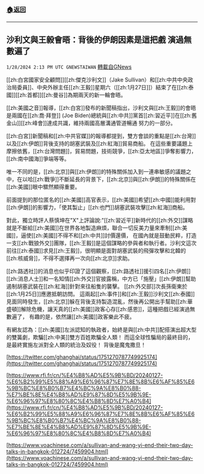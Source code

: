 ###  [:house:返回](README.md)
---


## 沙利文與王毅會晤：背後的伊朗因素是這把戲 演過無數遍了
`1/28/2024 2:13 PM UTC GNEWSTAIWAN` [轉載自GNews](https://gnews.org/articles/2260500)



[[zh:白宮國家安全顧問]][[zh:傑克沙利文]]（Jake Sullivan）和[[zh:中共中央政治局委員]]、中央外辦主任[[zh:王毅]]星期六（[[zh:1月27日]]）結束了在[[zh:泰國]][[zh:首都]][[zh:曼谷]]為期兩天的新一輪會晤。

  

[[zh:美國之音]]報導，[[zh:白宮]]發布的新聞稿指出，沙利文與[[zh:王毅]]的會晤是兩國在[[zh:喬·拜登]] (Joe Biden)總統與[[zh:中共]]黨首[[zh:習近平]]在[[zh:舊金山]][[zh:峰會]]達成共識，維持兩國高層溝通管道暢通 努力的一部分。

  

[[zh:白宮]]新聞稿和[[zh:中共官媒]]的報導都提到，雙方會談的重點是[[zh:台灣]]以及[[zh:伊朗]]背後支持的胡塞武裝及[[zh:紅海]]貿易商船。 在這些重要議題上摩擦依舊，[[zh:台灣問題]]，貿易問題，技術競爭，[[zh:亞太地區]]爭奪影響力，[[zh:南中國海]]爭端等等。

  

唯一不同的是，[[zh:北京]]與[[zh:伊朗]]的特殊關係加入到一連串敏感的議題之中，在以哈[[zh:戰爭]]不斷延長的背景下，[[zh:北京]]與[[zh:伊朗]]的特殊關係在[[zh:美國]]眼中驟然顯得重要。

  

前面提到的那位匿名的[[zh:美國]]高官表示，[[zh:美國]]希望[[zh:中國]]能利用對[[zh:伊朗]]的影響力，「使其製止」[[zh:也門]]胡塞武裝攻擊[[zh:紅海]]商船。

  
  

對此，獨立時評人蔡慎坤在"X"上評論說:"[[zh:習近平]]新時代的[[zh:外交]]謀略就是不斷給[[zh:美國]]在世界各地製造麻煩，聯合一切反美力量來牽制[[zh:美國]]，逼使[[zh:美國]]不得不和[[zh:中共]]討價還價， 在國內就是鼓動民粹，打造一支[[zh:戰狼外交]]團隊，[[zh:王毅]]是這個謀略的參與者和執行者。沙利文這次前往[[zh:泰國]]求見[[zh:王毅]]，很明顯是面對胡塞武裝的飛彈攻擊和北韓的 [[zh:核威脅]]，不得不選擇再一次向[[zh:北京]]求助。

  

[[zh:路透社]]的消息也似乎印證了這個觀察，[[zh:路透社]]援引四名[[zh:伊朗]][[zh:消息人士]]和一名知情[[zh:外交]]官披露稱，中方已「施壓」[[zh:伊朗]]幫助遏制胡塞武裝在[[zh:紅海]]針對來往船隻的襲擊。 [[zh:外交部]]次長孫衛東於[[zh:1月25日]]應邀抵朝訪問。 這兩起[[zh:事件]]和[[zh:王毅]]沙利文[[zh:泰國]]見面同時發生，[[zh:北京]]躲在背後支持製造混亂，然後再公開出手幫助[[zh:華盛頓]]解除危機，讓天真的[[zh:美國]]政客心存[[zh:感恩]]，這種把戲已經演過無數遍了， 有趣的是，依然讓[[zh:美國]]政客樂此不疲。

  
  

有網友認為：[[zh:美國]]左派認知的執政者，始終是與[[zh:中共]]配搭演出超大型的雙簧劇，欺騙[[zh:中美]]雙方百姓欺騙全人類！ 而這全球性騙局的最終目的，是最終實施左派對全人類的統治及奴役！ 背後是魔鬼撒旦！

[https://twitter.com/ghanghai/status/1751270787749925174](https://twitter.com/ghanghai/status/1751270787749925174) 

  



  

[https://www.rfi.fr/cn/%E4%B8%AD%E5%9B%BD/20240127-%E6%B2%99%E5%88%A9%E6%96%87%E7%8E%8B%E6%AF%85%E6%9B%BC%E8%B0%B7%E4%BC%9A%E8%B0%88-%E7%BE%8E%E4%B8%AD%E9%87%8D%E5%9B%9E-%E6%96%97%E8%80%8C%E4%B8%8D%E7%A0%B4](https://www.rfi.fr/cn/%E4%B8%AD%E5%9B%BD/20240127-%E6%B2%99%E5%88%A9%E6%96%87%E7%8E%8B%E6%AF%85%E6%9B%BC%E8%B0%B7%E4%BC%9A%E8%B0%88-%E7%BE%8E%E4%B8%AD%E9%87%8D%E5%9B%9E-%E6%96%97%E8%80%8C%E4%B8%8D%E7%A0%B4)

  

  

[https://www.voachinese.com/a/sullivan-and-wang-yi-end-their-two-day-talks-in-bangkok-012724/7459904.html](https://www.voachinese.com/a/sullivan-and-wang-yi-end-their-two-day-talks-in-bangkok-012724/7459904.html)
